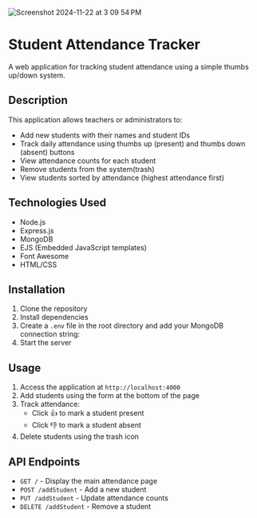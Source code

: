 
![Screenshot 2024-11-22 at 3 09 54 PM](https://github.com/user-attachments/assets/67487964-abc5-4d48-970d-00750d32e1b3)

# Student Attendance Tracker

A web application for tracking student attendance using a simple thumbs up/down system.

## Description

This application allows teachers or administrators to:
- Add new students with their names and student IDs
- Track daily attendance using thumbs up (present) and thumbs down (absent) buttons
- View attendance counts for each student
- Remove students from the system(trash)
- View students sorted by attendance (highest attendance first)

## Technologies Used

- Node.js
- Express.js
- MongoDB
- EJS (Embedded JavaScript templates)
- Font Awesome
- HTML/CSS

## Installation

1. Clone the repository
2. Install dependencies
3. Create a `.env` file in the root directory and add your MongoDB connection string:
4. Start the server

## Usage

1. Access the application at `http://localhost:4000`
2. Add students using the form at the bottom of the page
3. Track attendance:
   - Click 👍 to mark a student present
   - Click 👎 to mark a student absent
4. Delete students using the trash icon

## API Endpoints

- `GET /` - Display the main attendance page
- `POST /addStudent` - Add a new student
- `PUT /addStudent` - Update attendance counts
- `DELETE /addStudent` - Remove a student
